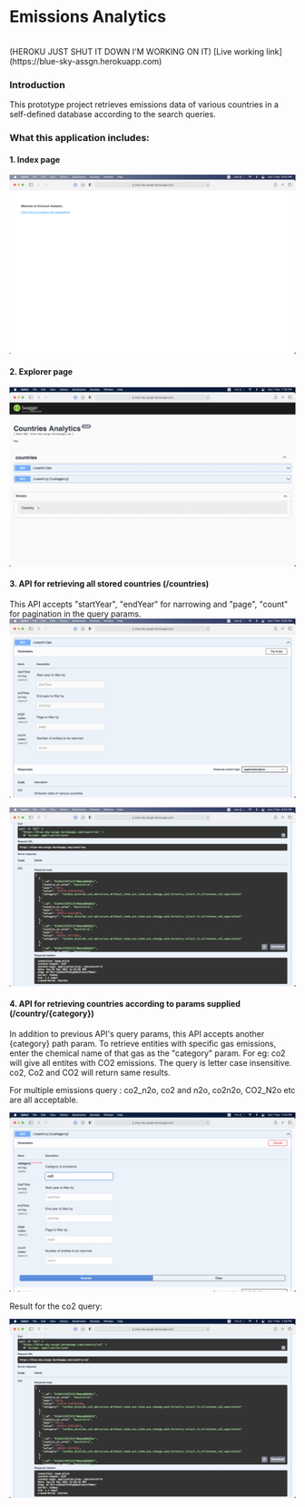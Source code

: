 # Emissions Analytics

<br/>
(HEROKU JUST SHUT IT DOWN I'M WORKING ON IT)
[Live working link](https://blue-sky-assgn.herokuapp.com)

### Introduction

This prototype project retrieves emissions data of various countries in a self-defined database according to the search queries.
<br/>

### What this application includes:

#### 1. Index page

![Simply links to the explorer page](./screenshots/landing.png)
<br/>

#### 2. Explorer page

![Swagger UI explorer page](./screenshots/explorer.png)
<br/>

#### 3. API for retrieving all stored countries (/countries)

This API accepts "startYear", "endYear" for narrowing and "page", "count" for pagination in the query params.
![All Countries API Specifications](./screenshots/getAllSpecs.png)
<br/>

![All Countries API Response](./screenshots/getAllResponse.png)
<br/>

#### 4. API for retrieving countries according to params supplied (/country/{category})

In addition to previous API's query params, this API accepts another {category} path param.
To retrieve entities with specific gas emissions, enter the chemical name of that gas as the "category" param.
For eg: co2 will give all entites with CO2 emissions. The query is letter case insensitive. co2, Co2 and CO2 will return same results.

For multiple emissions query : co2_n2o, co2 and n2o, co2n2o, CO2_N2o etc are all acceptable.
<br/>

![Countries Query API Specifications](./screenshots/getFilteredSpecs.png)
<br/>

Result for the co2 query:
<br/>

![Countries Query API Response](./screenshots/getFilteredResponse.png)

